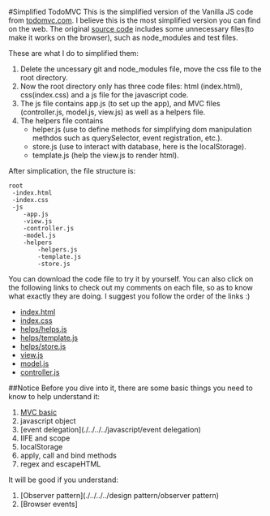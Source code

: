 #Simplified TodoMVC
This is the simplified version of the Vanilla JS code from [todomvc.com](http://todomvc.com/). I believe this is the most simplified version you can find on the web. The original [source code](https://github.com/tastejs/todomvc/tree/gh-pages/examples/vanillajs) includes some unnecessary files(to make it works on the browser), such as node_modules and test files.

These are what I do to simplified them:

1. Delete the uncessary git and node_modules file, move the css file to the root directory.
2. Now the root directory only has three code files: html (index.html), css(index.css) and a js file for the javascript code.
3. The js file contains app.js (to set up the app), and MVC files (controller.js, model.js, view.js) as well as a helpers file.
4. The helpers file contains 
	* helper.js (use to define methods for simplifying dom manipulation methdos such as querySelector, event registration, etc.).
	* store.js (use to interact with database, here is the localStorage). 
	* template.js (help the view.js to render html).


After simplication, the file structure is:

```
root
 -index.html
 -index.css
 -js
 	-app.js
 	-view.js
 	-controller.js
 	-model.js
 	-helpers
 		-helpers.js
 		-template.js
 		-store.js
```

You can download the code file to try it by yourself. You can also click on the following links to check out my comments on each file, so as to know what exactly they are doing. I suggest you follow the order of the links :)

 * [index.html](./tutorial/html)
 * [index.css](./tutorial/css)
 * [helps/helps.js](./tutorial/js/helpers/helpers)
 * [helps/template.js](./tutorial/js/helpers/template)
 * [helps/store.js](./tutorial/js/helpers/store)
 * [view.js](./tutorial/js/view)
 * [model.js](./tutorial/js/model)
 * [controller.js](./tutorial/js/controller)


##Notice
Before you dive into it, there are some basic things you need to know to help understand it:

1. [MVC basic](./../basic)
1. javascript object
2. [event delegation](./../../../javascript/event delegation)
3. IIFE and scope
4. localStorage
5. apply, call and bind methods
7. regex and escapeHTML

It will be good if you understand:

1. [Observer pattern](./../../../design pattern/observer pattern)
2. [Browser events]

